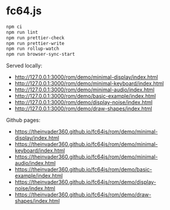 # fc64.js

```bash
npm ci
npm run lint
npm run prettier-check
npm run prettier-write
npm run rollup-watch
npm run browser-sync-start
```

Served locally:

* <http://127.0.0.1:3000/rom/demo/minimal-display/index.html>
* <http://127.0.0.1:3000/rom/demo/minimal-keyboard/index.html>
* <http://127.0.0.1:3000/rom/demo/minimal-audio/index.html>
* <http://127.0.0.1:3000/rom/demo/basic-example/index.html>
* <http://127.0.0.1:3000/rom/demo/display-noise/index.html>
* <http://127.0.0.1:3000/rom/demo/draw-shapes/index.html>

Github pages:

* <https://theinvader360.github.io/fc64js/rom/demo/minimal-display/index.html>
* <https://theinvader360.github.io/fc64js/rom/demo/minimal-keyboard/index.html>
* <https://theinvader360.github.io/fc64js/rom/demo/minimal-audio/index.html>
* <https://theinvader360.github.io/fc64js/rom/demo/basic-example/index.html>
* <https://theinvader360.github.io/fc64js/rom/demo/display-noise/index.html>
* <https://theinvader360.github.io/fc64js/rom/demo/draw-shapes/index.html>
